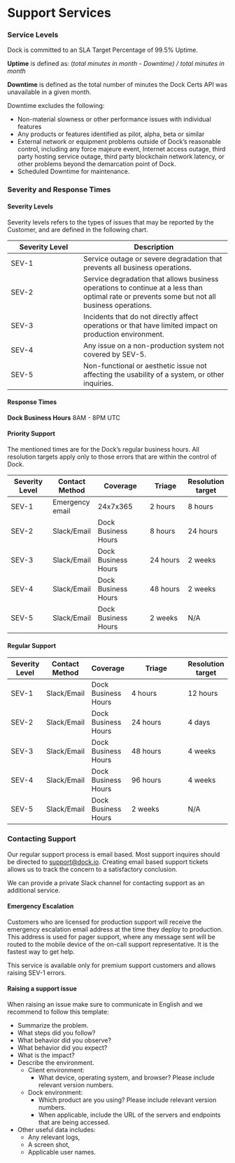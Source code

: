 # Support Services

### Service Levels

Dock is committed to an SLA Target Percentage of 99.5% Uptime.

**Uptime** is defined as: (_total minutes in month - Downtime) / total minutes in month_

**Downtime** is defined as the total number of minutes the Dock Certs API was unavailable in a  given month.&#x20;

Downtime excludes the following:

* Non-material slowness or other performance issues with individual features&#x20;
* Any products or features identified as pilot, alpha, beta or similar&#x20;
* External network or equipment problems outside of Dock’s reasonable control, including any force majeure event, Internet access outage, third party hosting service outage, third party blockchain network latency, or other problems beyond the demarcation point of Dock.&#x20;
* Scheduled Downtime for maintenance.

### Severity and Response Times

#### **Severity Levels**

Severity levels refers to the types of issues that may be reported by the Customer, and are defined in the following chart.

<table><thead><tr><th width="150">Severity Level</th><th>Description</th></tr></thead><tbody><tr><td>SEV-1</td><td>Service outage or severe degradation that prevents all business operations.</td></tr><tr><td>SEV-2</td><td>Service degradation that allows business operations to continue at a less than optimal rate or prevents some but not all business operations.</td></tr><tr><td>SEV-3</td><td>Incidents that do not directly affect operations or that have limited impact on production environment.</td></tr><tr><td>SEV-4</td><td>Any issue on a non-production system not covered by SEV-5.</td></tr><tr><td>SEV-5</td><td>Non-functional or aesthetic issue not affecting the usability of a system, or other inquiries.</td></tr></tbody></table>

#### Response Times

**Dock Business Hours** 8AM - 8PM UTC

#### **Priority Support**

The mentioned times are for the Dock’s regular business hours. All resolution targets apply only to those errors that are within the control of Dock.

<table data-full-width="true"><thead><tr><th width="112">Severity Level</th><th>Contact Method</th><th width="156">Coverage</th><th width="119">Triage</th><th>Resolution target</th></tr></thead><tbody><tr><td>SEV-1</td><td>Emergency email</td><td>24x7x365</td><td>2 hours</td><td>8 hours</td></tr><tr><td>SEV-2</td><td>Slack/Email</td><td>Dock Business Hours</td><td>8 hours</td><td>24 hours</td></tr><tr><td>SEV-3</td><td>Slack/Email</td><td>Dock Business Hours</td><td>24 hours</td><td>2 weeks</td></tr><tr><td>SEV-4</td><td>Slack/Email</td><td>Dock Business Hours</td><td>48 hours</td><td>2 weeks</td></tr><tr><td>SEV-5</td><td>Slack/Email</td><td>Dock Business Hours</td><td>2 weeks</td><td>N/A</td></tr></tbody></table>

#### **Regular Support**

<table><thead><tr><th>Severity Level</th><th>Contact Method</th><th>Coverage</th><th width="157">Triage</th><th>Resolution target</th></tr></thead><tbody><tr><td>SEV-1</td><td>Slack/Email</td><td>Dock Business Hours</td><td>4 hours</td><td>12 hours</td></tr><tr><td>SEV-2</td><td>Slack/Email</td><td>Dock Business Hours</td><td>24 hours</td><td>4 days</td></tr><tr><td>SEV-3</td><td>Slack/Email</td><td>Dock Business Hours</td><td>48 hours</td><td>4 weeks</td></tr><tr><td>SEV-4</td><td>Slack/Email</td><td>Dock Business Hours</td><td>96 hours</td><td>4 weeks</td></tr><tr><td>SEV-5</td><td>Slack/Email</td><td>Dock Business Hours</td><td>2 weeks</td><td>N/A</td></tr></tbody></table>

### Contacting Support

Our regular support process is email based. Most support inquires should be directed to [support@dock.io](mailto:support@dock.io). Creating email based support tickets allows us to track the concern to a satisfactory conclusion.

We can provide a private Slack channel for contacting support as an additional service.

#### Emergency Escalation

Customers who are licensed for production support will receive the emergency escalation email address at the time they deploy to production. This address is used for pager support, where any message sent will be routed to the mobile device of the on-call support representative. It is the fastest way to get help.

This service is available only for premium support customers and allows raising SEV-1 errors.

#### **Raising a support issue**

When raising an issue make sure to communicate in English and we recommend to follow this template:

* Summarize the problem.
* What steps did you follow?
* What behavior did you observe?
* What behavior did you expect?
* What is the impact?
* Describe the environment.
  * Client environment:
    * What device, operating system, and browser? Please include relevant version numbers.
  * Dock environment:
    * Which product are you using? Please include relevant version numbers.
    * When applicable, include the URL of the servers and endpoints that are being accessed.
* Other useful data includes:
  * Any relevant logs,
  * A screen shot,
  * Applicable user names.

